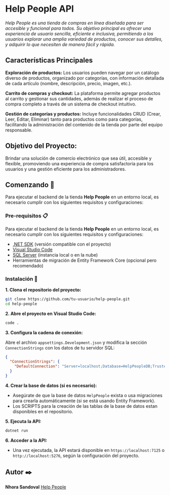 # Help People API

_Help People es una tienda de compras en línea diseñada para ser accesible y funcional para todos. Su objetivo principal es ofrecer una experiencia de usuario sencilla, eficiente e inclusiva, permitiendo a los usuarios explorar una amplia variedad de productos, conocer sus detalles, y adquirir lo que necesiten de manera fácil y rápida._


## Características Principales

**Exploración de productos:**
Los usuarios pueden navegar por un catálogo diverso de productos, organizado por categorías, con información detallada de cada artículo (nombre, descripción, precio, imagen, etc.).

**Carrito de compras y checkout:**
La plataforma permite agregar productos al carrito y gestionar sus cantidades, además de realizar el proceso de compra completo a través de un sistema de checkout intuitivo.

**Gestión de categorías y productos:**
Incluye funcionalidades CRUD (Crear, Leer, Editar, Eliminar) tanto para productos como para categorías, facilitando la administración del contenido de la tienda por parte del equipo responsable.


## Objetivo del Proyecto:
Brindar una solución de comercio electrónico que sea útil, accesible y flexible, promoviendo una experiencia de compra satisfactoria para los usuarios y una gestión eficiente para los administradores.


## Comenzando 🚀

Para ejecutar el backend de la tienda **Help People** en un entorno local, es necesario cumplir con los siguientes requisitos y configuraciones:

### Pre-requisitos 📋

Para ejecutar el backend de la tienda **Help People** en un entorno local, es necesario cumplir con los siguientes requisitos y configuraciones:

* [.NET SDK](https://dotnet.microsoft.com/download) (versión compatible con el proyecto)
* [Visual Studio Code](https://code.visualstudio.com/)
* [SQL Server](https://www.microsoft.com/en-us/sql-server/sql-server-downloads) (instancia local o en la nube)
* Herramientas de migración de Entity Framework Core (opcional pero recomendado)


### Instalación 🔧

**1. Clona el repositorio del proyecto:**

   ```bash
   git clone https://github.com/tu-usuario/help-people.git
   cd help-people
   ```

**2. Abre el proyecto en Visual Studio Code:**

   ```bash
   code .
   ```

**3. Configura la cadena de conexión:**

   Abre el archivo `appsettings.Development.json` y modifica la sección `ConnectionStrings` con los datos de tu servidor SQL:

   ```json
   {
     "ConnectionStrings": {
       "DefaultConnection": "Server=localhost;Database=HelpPeopleDB;Trusted_Connection=True;TrustServerCertificate=True;"
     }
   }
   ```

**4. Crear la base de datos (si es necesario):**

   * Asegúrate de que la base de datos `HelpPeople` exista o usa migraciones para crearla automáticamente (si se está usando Entity Framework). 
   * Los SCRIPTS para la creación de las tablas de la base de datos estan disponibles en el repositorio.

**5. Ejecuta la API:**

   ```bash
   dotnet run
   ```

**6. Acceder a la API:**

   * Una vez ejecutada, la API estará disponible en `https://localhost:7125` o `http://localhost:5276`, según la configuración del proyecto.


## Autor ✒️

**Nhora Sandoval** [Help People](https://github.com/njsanecha/help_people)

